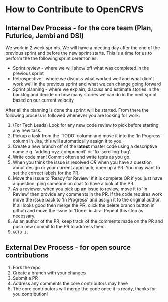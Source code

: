 # How to Contribute to OpenCRVS

## Internal Dev Process - for the core team (Plan, Futurice, Jembi and DSI)

We work in 2 week sprints. We will have a meeting day after the end of the previous sprint and before the new sprint starts. This is a time for us to perform the the following sprint ceremonies:

* Sprint review - where we will show off what was completed in the previous sprint
* Retrospective - where we discuss what worked well and what didn't work well in the previous sprint and what we can change going forward
* Sprint planning - where we explain, discuss and estimate stories in the backlog and decide on how many stories we can do in the next sprint based on our current velocity

After all the planning is done the sprint will be started. From there the following process is followed whenever you are looking for work:

1. (For Tech Leads) Look for any new code review to pick before starting any new task.
2. Pickup a task from the 'TODO' column and move it into the 'In Progress' column in Jira, this will automatically assign it to you.
3. Create a new branch off of the **latest** master code using a descriptive name e.g. 'adding-xyz-component' or 'fix-scrolling-bug'.
4. Write code man! Commit often and write tests as you go.
5. When you think the issue is resolved _OR_ when you have a question about design or your current approach, open up a PR. You may want to set the correct labels for the PR.
6. Move the issue to 'Ready for Review' if it is complete OR if you just have a question, ping someone on chat to have a look at the PR.
7. As a reviewer, when you pick up an issue to review, move it to 'In Review' then provide any comments in the PR. If the code requires work move the issue back to 'In Progress' and assign it to the original author. If all looks good then merge the PR, click the delete branch button in github and move the issue to 'Done' in Jira. Repeat this step as necessary.
8. As an author of the PR, keep track of the comments made on the PR and push new commit to the PR to address them.
9. `GOTO 1.`

## External Dev Process - for open source contributions

1. Fork the repo
2. Create a branch with your changes
3. Submit a PR
4. Address any comments the core contributors may have
5. The core contributors will merge the code once it is ready, thanks for you contribution!
